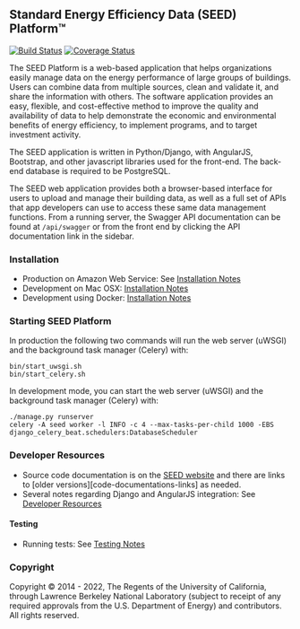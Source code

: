 ## Standard Energy Efficiency Data (SEED) Platform™

[![Build Status][build-img]][build-url] [![Coverage Status][coveralls-img]][coveralls-url]

The SEED Platform is a web-based application that helps organizations easily
manage data on the energy performance of large groups of buildings. Users can
combine data from multiple sources, clean and validate it, and share the
information with others. The software application provides an easy, flexible,
and cost-effective method to improve the quality and availability of data to
help demonstrate the economic and environmental benefits of energy efficiency,
to implement programs, and to target investment activity.

The SEED application is written in Python/Django, with AngularJS, Bootstrap,
and other javascript libraries used for the front-end. The back-end database
is required to be PostgreSQL.

The SEED web application provides both a browser-based interface for users to
upload and manage their building data, as well as a full set of APIs that app
developers can use to access these same data management functions. From a
running server, the Swagger API documentation can be found at `/api/swagger`
or from the front end by clicking the API documentation link in the sidebar.

### Installation

- Production on Amazon Web Service: See [Installation Notes][production-aws-url]
- Development on Mac OSX: [Installation Notes][development-mac-osx]
- Development using Docker: [Installation Notes][development-docker]

### Starting SEED Platform

In production the following two commands will run the web server (uWSGI) and
the background task manager (Celery) with:

```
bin/start_uwsgi.sh
bin/start_celery.sh
```

In development mode, you can start the web server (uWSGI) and the background
task manager (Celery) with:

```
./manage.py runserver
celery -A seed worker -l INFO -c 4 --max-tasks-per-child 1000 -EBS django_celery_beat.schedulers:DatabaseScheduler
```

### Developer Resources

- Source code documentation is on the [SEED website][code-documentation] and there are links to [older versions][code-documentations-links] as needed.
- Several notes regarding Django and AngularJS integration: See [Developer Resources][developer-resources]

#### Testing

- Running tests: See [Testing Notes][developer-testing-notes]

### Copyright

Copyright © 2014 - 2022, The Regents of the University of California, through
Lawrence Berkeley National Laboratory (subject to receipt of any required
approvals from the U.S. Department of Energy) and contributors. All rights
reserved.

[code-documentation]: https://seed-platform.org/code_documentation/latest/
[code-documentation-links]: https://seed-platform.org/developer_resources/
[development-docker]: https://github.com/SEED-platform/seed/blob/develop/docs/source/setup_docker.rst
[development-mac-osx]: https://github.com/SEED-platform/seed/blob/develop/docs/source/setup_osx.rst
[production-aws-url]: http://www.github.com/seed-platform/seed/wiki/Installation
[developer-resources]: https://github.com/SEED-platform/seed/blob/develop/docs/source/developer_resources.rst
[developer-testing-notes]: https://github.com/SEED-platform/seed/blob/develop/docs/source/developer_resources.rst#testing
[build-img]: https://github.com/SEED-platform/seed/workflows/CI/badge.svg?branch=develop
[build-url]: https://github.com/SEED-platform/seed/actions?query=branch%3Adevelop
[coveralls-img]: https://coveralls.io/repos/github/SEED-platform/seed/badge.svg?branch=HEAD
[coveralls-url]: https://coveralls.io/github/SEED-platform/seed?branch=HEAD
